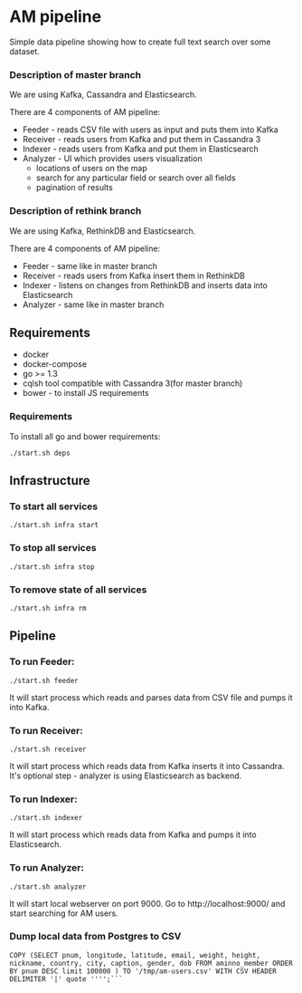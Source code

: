 # AM pipeline
Simple data pipeline showing how to create full text search over some dataset. 

### Description of master branch
We are using Kafka, Cassandra and Elasticsearch.

There are 4 components of AM pipeline:
* Feeder - reads CSV file with users as input and puts them into Kafka
* Receiver - reads users from Kafka and put them in Cassandra 3
* Indexer - reads users from Kafka and put them in Elasticsearch
* Analyzer - UI which provides users visualization
    * locations of users on the map
    * search for any particular field or search over all fields
    * pagination of results

### Description of rethink branch
We are using Kafka, RethinkDB and Elasticsearch.

There are 4 components of AM pipeline:
* Feeder - same like in master branch
* Receiver - reads users from Kafka insert them in RethinkDB
* Indexer - listens on changes from RethinkDB and inserts data into Elasticsearch
* Analyzer - same like in master branch

## Requirements 

* docker 
* docker-compose
* go >= 1.3
* cqlsh tool compatible with Cassandra 3(for master branch)
* bower - to install JS requirements

### Requirements
To install all go and bower requirements:
```
./start.sh deps
```

## Infrastructure

### To start all services

```
./start.sh infra start
```

### To stop all services
```
./start.sh infra stop
```

### To remove state of all services
```
./start.sh infra rm
```

## Pipeline

### To run Feeder:
```
./start.sh feeder
```
It will start process which reads and parses data from CSV file and pumps it into Kafka.


### To run Receiver<Optional>:
```
./start.sh receiver
```
It will start process which reads data from Kafka inserts it into Cassandra. It's optional step - analyzer is using Elasticsearch as backend.

### To run Indexer:
```
./start.sh indexer
```
It will start process which reads data from Kafka and pumps it into Elasticsearch.

### To run Analyzer:
```
./start.sh analyzer
```
It will start local webserver on port 9000. Go to http://localhost:9000/ and start searching for AM users. 

### <Internal use only> Dump local data from Postgres to CSV

```
COPY (SELECT pnum, longitude, latitude, email, weight, height, nickname, country, city, caption, gender, dob FROM aminno_member ORDER BY pnum DESC limit 100000 ) TO '/tmp/am-users.csv' WITH CSV HEADER DELIMITER '|' quote '''';```


